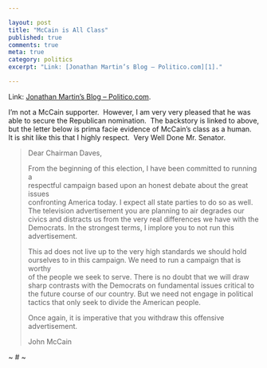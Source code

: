 ```yaml
---

layout: post
title: "McCain is All Class"
published: true
comments: true
meta: true
category: politics
excerpt: "Link: [Jonathan Martin’s Blog – Politico.com][1]."

---
```


Link: [Jonathan Martin’s Blog – Politico.com][1].

 [1]: http://www.politico.com/blogs/jonathanmartin/0408/McCain_implores_NC_GOP_to_not_air_ad.html "Jonathan Martin's Blog - Politico.com"

I’m not a McCain supporter.  However, I am very very pleased that he was able to secure the Republican nomination.  The backstory is linked to above, but the letter below is prima facie evidence of McCain’s class as a human.  It is shit like this that I highly respect.  Very Well Done Mr. Senator.

> Dear Chairman Daves, 
> 
> From the beginning of this election, I have been committed to running a  
> respectful campaign based upon an honest debate about the great issues  
> confronting America today. I expect all state parties to do so as well.  
> The television advertisement you are planning to air degrades our  
> civics and distracts us from the very real differences we have with the  
> Democrats. In the strongest terms, I implore you to not run this  
> advertisement. 
> 
> This ad does not live up to the very high standards we should hold  
> ourselves to in this campaign. We need to run a campaign that is worthy  
> of the people we seek to serve. There is no doubt that we will draw  
> sharp contrasts with the Democrats on fundamental issues critical to  
> the future course of our country. But we need not engage in political  
> tactics that only seek to divide the American people. 
> 
> Once again, it is imperative that you withdraw this offensive advertisement. 
> 
> John McCain

~ # ~
